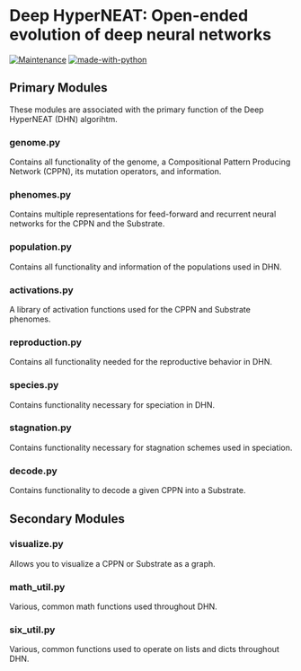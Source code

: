 # Deep HyperNEAT: Open-ended evolution of deep neural networks
[![Maintenance](https://img.shields.io/badge/Maintained%3F-yes-green.svg)](https://GitHub.com/Naereen/StrapDown.js/graphs/commit-activity)
[![made-with-python](https://img.shields.io/badge/Made%20with-Python-1f425f.svg)](https://www.python.org/)



## Primary Modules
These modules are associated with the primary function of the Deep HyperNEAT (DHN) algorihtm.
### genome.py
Contains all functionality of the genome, a Compositional Pattern Producing Network (CPPN), its mutation operators, and information.
### phenomes.py
Contains multiple representations for feed-forward and recurrent neural networks for the CPPN and the Substrate.
### population.py
Contains all functionality and information of the populations used in DHN.
### activations.py
A library of activation functions used for the CPPN and Substrate phenomes.
### reproduction.py
Contains all functionality needed for the reproductive behavior in DHN.
### species.py
Contains functionality necessary for speciation in DHN.
### stagnation.py
Contains functionality necessary for stagnation schemes used in speciation.
### decode.py
Contains functionality to decode a given CPPN into a Substrate.

## Secondary Modules

### visualize.py
Allows you to visualize a CPPN or Substrate as a graph.
### math_util.py
Various, common math functions used throughout DHN.
### six_util.py
Various, common functions used to operate on lists and dicts throughout DHN.
